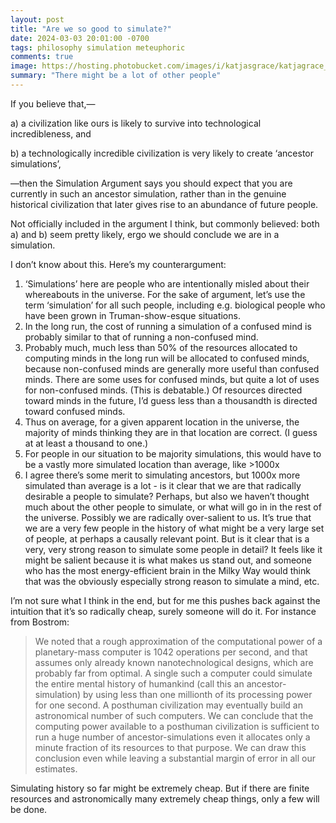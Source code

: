 ```yaml
---
layout: post
title: "Are we so good to simulate?"
date: 2024-03-03 20:01:00 -0700
tags: philosophy simulation meteuphoric
comments: true
image: https://hosting.photobucket.com/images/i/katjasgrace/katjagrace_people_living_in_a_simulation_gustav_klimt_fe27b7cd-8151-4ef1-9e6c-1de429a19249.png
summary: "There might be a lot of other people"
---
```


If you believe that,— 

a) a civilization like ours is likely to survive into technological incredibleness, and 

b) a technologically incredible civilization is very likely to create ‘ancestor simulations’,

—then the Simulation Argument says you should expect that you are currently in such an ancestor simulation, rather than in the genuine historical civilization that later gives rise to an abundance of future people. 

Not officially included in the argument I think, but commonly believed: both a) and b) seem pretty likely, ergo we should conclude we are in a simulation.

I don’t know about this. Here’s my counterargument: 

1. ‘Simulations’ here are people who are intentionally misled about their whereabouts in the universe. For the sake of argument, let’s use the term ‘simulation’ for all such people, including e.g. biological people who have been grown in Truman-show-esque situations.
2. In the long run, the cost of running a simulation of a confused mind is probably similar to that of running a non-confused mind.
3. Probably much, much less than 50% of the resources allocated to computing minds in the long run will be allocated to confused minds, because non-confused minds are generally more useful than confused minds. There are some uses for confused minds, but quite a lot of uses for non-confused minds. (This is debatable.) Of resources directed toward minds in the future, I’d guess less than a thousandth is directed toward confused minds.
4. Thus on average, for a given apparent location in the universe, the majority of minds thinking they are in that location are correct. (I guess at at least a thousand to one.)
5. For people in our situation to be majority simulations, this would have to be a vastly more simulated location than average, like >1000x
6. I agree there’s some merit to simulating ancestors, but 1000x more simulated than average is a lot - is it clear that we are that radically desirable a people to simulate? Perhaps, but also we haven’t thought much about the other people to simulate, or what will go in in the rest of the universe. Possibly we are radically over-salient to us. It’s true that we are a very few people in the history of what might be a very large set of people, at perhaps a causally relevant point. But is it clear that is a very, very strong reason to simulate some people in detail? It feels like it might be salient because it is what makes us stand out, and someone who has the most energy-efficient brain in the Milky Way would think that was the obviously especially strong reason to simulate a mind, etc.<!--ex-->

I’m not sure what I think in the end, but for me this pushes back against the intuition that it’s so radically cheap, surely someone will do it. For instance from Bostrom:

> We noted that a rough approximation of the computational power of a planetary-mass computer is 1042 operations per second, and that assumes only already known nanotechnological designs, which are probably far from optimal. A single such a computer could simulate the entire mental history of humankind (call this an ancestor-simulation) by using less than one millionth of its processing power for one second. A posthuman civilization may eventually build an astronomical number of such computers. We can conclude that the computing power available to a posthuman civilization is sufficient to run a huge number of ancestor-simulations even it allocates only a minute fraction of its resources to that purpose. We can draw this conclusion even while leaving a substantial margin of error in all our estimates.

Simulating history so far might be extremely cheap. But if there are finite resources and astronomically many extremely cheap things, only a few will be done.

